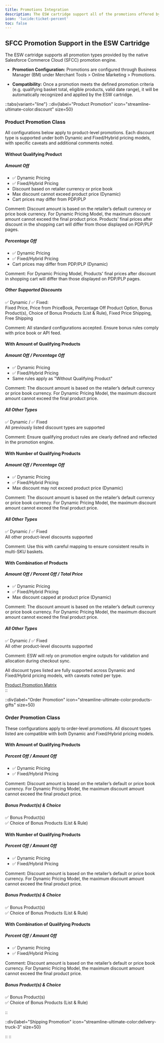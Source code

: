```yaml
---
title: Promotions Integration
description: The ESW cartridge support all of the promotions offered by the native SFCC promotion engine
icon: 'lucide:ticket-percent'
toc: false
---
```


## SFCC Promotion Support in the ESW Cartridge

The ESW cartridge supports all promotion types provided by the native Salesforce Commerce Cloud (SFCC) promotion engine.

- **Promotion Configuration:** Promotions are configured through Business Manager (BM) under Merchant Tools > Online Marketing > Promotions.

- **Compatibility:** Once a promotion meets the defined promotion criteria (e.g. qualifying basket total, eligible products, valid date range), it will be automatically recognized and applied by the ESW cartridge.


::tabs{variant="line"}
  ::div{label="Product Promotion" icon="streamline-ultimate-color:discount" size=50}

<div class="p-4 dark:bg-gray-800">
  <div class="max-w-6xl mx-auto rounded-lg overflow-hidden shadow-lg border-4 border-teal-400 my-10">
    <div class="bg-white dark:bg-gray-900">
      <div class="px-6 py-8">
        <h3 class="text-3xl font-extrabold text-gray-900 dark:text-white mb-4">Product Promotion Class</h3>
        <p class="text-gray-600 dark:text-gray-300 mb-8 text-lg">
          All configurations below apply to product-level promotions. Each discount type is supported under both Dynamic and Fixed/Hybrid pricing models, with specific caveats and additional comments noted.
        </p>

<div class="space-y-10">
          <!-- One Section per Condition -->
          <div>
            <h4 class="text-xl font-bold text-teal-600 dark:text-teal-300 mb-2">Without Qualifying Product</h4>
            <div class="grid md:grid-cols-2 gap-6">
              <div class="bg-gray-50 dark:bg-gray-800 rounded-md p-4">
                <h5 class="font-semibold text-gray-800 dark:text-white">Amount Off</h5>
                <ul class="text-sm text-gray-700 dark:text-gray-300 mt-2 space-y-1">
                  <li>✅ Dynamic Pricing</li>
                  <li>✅ Fixed/Hybrid Pricing</li>
                  <li>Discount based on retailer currency or price book</li>
                  <li>Max discount cannot exceed product price (Dynamic)</li>
                  <li>Cart prices may differ from PDP/PLP</li>
                </ul>
                <p class="mt-2 text-xs text-neutral-500 dark:text-neutral-300">Comment: Discount amount is based on the retailer’s default currency or price book currency. For Dynamic Pricing Model, the maximum discount amount cannot exceed the final product price. Products' final prices after discount in the shopping cart will differ from those displayed on PDP/PLP pages.</p>
              </div>

  <div class="bg-gray-50 dark:bg-gray-800 rounded-md p-4">
                <h5 class="font-semibold text-gray-800 dark:text-white">Percentage Off</h5>
                <ul class="text-sm text-gray-700 dark:text-gray-300 mt-2 space-y-1">
                  <li>✅ Dynamic Pricing</li>
                  <li>✅ Fixed/Hybrid Pricing</li>
                  <li>Cart prices may differ from PDP/PLP (Dynamic)</li>
                </ul>
                <p class="mt-2 text-xs text-neutral-500 dark:text-neutral-300">Comment: For Dynamic Pricing Model, Products' final prices after discount in shopping cart will differ than those displayed on PDP/PLP pages.</p>
              </div>

  <div class="bg-gray-50 dark:bg-gray-800 rounded-md p-4 md:col-span-2">
                <h5 class="font-semibold text-gray-800 dark:text-white">Other Supported Discounts</h5>
                <p class="text-sm text-gray-700 dark:text-gray-300 mt-2">
                  ✅ Dynamic / ✅ Fixed:<br>
                  Fixed Price, Price from PriceBook, Percentage Off Product Option, Bonus Product(s), Choice of Bonus Products (List & Rule), Fixed Price Shipping, Free Shipping
                </p>
                <p class="mt-2 text-xs text-teal-400">Comment: All standard configurations accepted. Ensure bonus rules comply with price book or API feed.</p>
              </div>
            </div>
          </div>

  <!-- Repeat for other conditions -->
  <div>
            <h4 class="text-xl font-bold text-teal-600 dark:text-teal-300 mb-2">With Amount of Qualifying Products</h4>
            <div class="grid md:grid-cols-2 gap-6">
              <div class="bg-gray-50 dark:bg-gray-800 rounded-md p-4">
                <h5 class="font-semibold text-gray-800 dark:text-white">Amount Off / Percentage Off</h5>
                <ul class="text-sm text-gray-700 dark:text-gray-300 mt-2 space-y-1">
                  <li>✅ Dynamic Pricing</li>
                  <li>✅ Fixed/Hybrid Pricing</li>
                  <li>Same rules apply as "Without Qualifying Product"</li>
                </ul>
                <p class="mt-2 text-xs text-neutral-500 dark:text-neutral-300">Comment: The discount amount is based on the retailer’s default currency or price book currency. For Dynamic Pricing Model, the maximum discount amount cannot exceed the final product price.</p>
              </div>
  <div class="bg-gray-50 dark:bg-gray-800 rounded-md p-4">
                <h5 class="font-semibold text-gray-800 dark:text-white">All Other Types</h5>
                <p class="text-sm text-gray-700 dark:text-gray-300 mt-2">
                  ✅ Dynamic / ✅ Fixed<br>
                  All previously listed discount types are supported
                </p>
                <p class="mt-2 text-xs text-neutral-500 dark:text-neutral-300">Comment: Ensure qualifying product rules are clearly defined and reflected in the promotion engine.</p>
              </div>
            </div>
          </div>

  <div>
            <h4 class="text-xl font-bold text-teal-600 dark:text-teal-300 mb-2">With Number of Qualifying Products</h4>
            <div class="grid md:grid-cols-2 gap-6">
              <div class="bg-gray-50 dark:bg-gray-800 rounded-md p-4">
                <h5 class="font-semibold text-gray-800 dark:text-white">Amount Off / Percentage Off</h5>
                <ul class="text-sm text-gray-700 dark:text-gray-300 mt-2 space-y-1">
                  <li>✅ Dynamic Pricing</li>
                  <li>✅ Fixed/Hybrid Pricing</li>
                  <li>Max discount may not exceed product price (Dynamic)</li>
                </ul>
                <p class="mt-2 text-xs text-neutral-500 dark:text-neutral-300">Comment: The discount amount is based on the retailer’s default currency or price book currency. For Dynamic Pricing Model, the maximum discount amount cannot exceed the final product price.</p>
              </div>
  <div class="bg-gray-50 dark:bg-gray-800 rounded-md p-4">
                <h5 class="font-semibold text-gray-800 dark:text-white">All Other Types</h5>
                <p class="text-sm text-gray-700 dark:text-gray-300 mt-2">
                  ✅ Dynamic / ✅ Fixed<br>
                  All other product-level discounts supported</p>
                <p class="mt-2 text-xs text-neutral-500 dark:text-neutral-300">Comment: Use this with careful mapping to ensure consistent results in multi-SKU baskets.</p>
              </div>
            </div>
          </div>

  <div>
            <h4 class="text-xl font-bold text-teal-600 dark:text-teal-300 mb-2">With Combination of Products</h4>
            <div class="grid md:grid-cols-2 gap-6">
              <div class="bg-gray-50 dark:bg-gray-800 rounded-md p-4">
                <h5 class="font-semibold text-gray-800 dark:text-white">Amount Off / Percent Off / Total Price</h5>
                <ul class="text-sm text-gray-700 dark:text-gray-300 mt-2 space-y-1">
                  <li>✅ Dynamic Pricing</li>
                  <li>✅ Fixed/Hybrid Pricing</li>
                  <li>Max discount capped at product price (Dynamic)</li>
                </ul>
                <p class="mt-2 text-xs text-neutral-500 dark:text-neutral-300">Comment: The discount amount is based on the retailer’s default currency or price book currency. For Dynamic Pricing Model, the maximum discount amount cannot exceed the final product price.</p>
              </div>
              <div class="bg-gray-50 dark:bg-gray-800 rounded-md p-4">
                <h5 class="font-semibold text-gray-800 dark:text-white">All Other Types</h5>
                <p class="text-sm text-gray-700 dark:text-gray-300 mt-2">
                  ✅ Dynamic / ✅ Fixed<br>
                  All other product-level discounts supported</p>
                <p class="mt-2 text-xs text-neutral-500 dark:text-neutral-300">Comment: ESW will rely on promotion engine outputs for validation and allocation during checkout sync.</p>
              </div>
            </div>
          </div>
        </div>
      </div>

<div class="bg-gray-100 dark:bg-gray-900 p-6 text-center border-t border-teal-300">
        <p class="text-lg font-semibold text-gray-800 dark:text-white">All discount types listed are fully supported across Dynamic and Fixed/Hybrid pricing models, with caveats noted per type.</p>
        <a href="#" class="mt-4 inline-block px-5 py-3 text-teal-500 border-2 border-teal-400 rounded-md font-semibold hover:bg-teal-400 hover:text-white transition dark:text-white dark:hover:bg-teal-500">
          Product Promotion Matrix
        </a>
      </div>
    </div>
  </div>
</div>
  ::

  ::div{label="Order Promotion" icon="streamline-ultimate-color:products-gifts" size=50}

  <div class="p-4 dark:bg-gray-800">
  <div class="max-w-6xl mx-auto rounded-lg overflow-hidden shadow-lg border-4 border-teal-400 my-10">
    <div class="bg-white dark:bg-gray-900">
      <div class="px-6 py-8">
        <h3 class="text-3xl font-extrabold text-gray-900 dark:text-white mb-4">Order Promotion Class</h3>
        <p class="text-gray-600 dark:text-gray-300 mb-8 text-lg">
          These configurations apply to order-level promotions. All discount types listed are compatible with both Dynamic and Fixed/Hybrid pricing models.
        </p>

  <div class="space-y-10">
          <div>
            <h4 class="text-xl font-bold text-gray-700 dark:text-white mb-2">With Amount of Qualifying Products</h4>
            <div class="grid md:grid-cols-2 gap-6">
              <div class="bg-gray-50 dark:bg-gray-800 rounded-md p-4">
                <h5 class="font-semibold text-gray-800 dark:text-white">Percent Off / Amount Off</h5>
                <ul class="text-sm text-gray-700 dark:text-gray-300 mt-2 space-y-1">
                  <li>✅ Dynamic Pricing</li>
                  <li>✅ Fixed/Hybrid Pricing</li>
                </ul>
                <p class="mt-2 text-xs text-neutral-500 dark:text-neutral-300">
                  Comment: Discount amount is based on the retailer’s default or price book currency. For Dynamic Pricing Model, the maximum discount amount cannot exceed the final product price.
                </p>
              </div>

  <div class="bg-gray-50 dark:bg-gray-800 rounded-md p-4">
                <h5 class="font-semibold text-gray-800 dark:text-white">Bonus Product(s) & Choice</h5>
                <p class="text-sm text-gray-700 dark:text-gray-300 mt-2">
                  ✅ Bonus Product(s)<br>
                  ✅ Choice of Bonus Products (List & Rule)
                </p>
              </div>
            </div>
          </div>

  <div>
            <h4 class="text-xl font-bold text-gray-700 dark:text-white mb-2">With Number of Qualifying Products</h4>
            <div class="grid md:grid-cols-2 gap-6">
              <div class="bg-gray-50 dark:bg-gray-800 rounded-md p-4">
                <h5 class="font-semibold text-gray-800 dark:text-white">Percent Off / Amount Off</h5>
                <ul class="text-sm text-gray-700 dark:text-gray-300 mt-2 space-y-1">
                  <li>✅ Dynamic Pricing</li>
                  <li>✅ Fixed/Hybrid Pricing</li>
                </ul>
                <p class="mt-2 text-xs text-neutral-500 dark:text-neutral-300">
                  Comment: Discount amount is based on the retailer’s default or price book currency. For Dynamic Pricing Model, the maximum discount amount cannot exceed the final product price.
                </p>
              </div>

  <div class="bg-gray-50 dark:bg-gray-800 rounded-md p-4">
                <h5 class="font-semibold text-gray-800 dark:text-white">Bonus Product(s) & Choice</h5>
                <p class="text-sm text-gray-700 dark:text-gray-300 mt-2">
                  ✅ Bonus Product(s)<br>
                  ✅ Choice of Bonus Products (List & Rule)
                </p>
              </div>
            </div>
          </div>

  <div>
            <h4 class="text-xl font-bold text-gray-700 dark:text-white mb-2">With Combination of Qualifying Products</h4>
            <div class="grid md:grid-cols-2 gap-6">
              <div class="bg-gray-50 dark:bg-gray-800 rounded-md p-4">
                <h5 class="font-semibold text-gray-800 dark:text-white">Percent Off / Amount Off</h5>
                <ul class="text-sm text-gray-700 dark:text-gray-300 mt-2 space-y-1">
                  <li>✅ Dynamic Pricing</li>
                  <li>✅ Fixed/Hybrid Pricing</li>
                </ul>
                <p class="mt-2 text-xs text-neutral-500 dark:text-neutral-300">
                  Comment: Discount amount is based on the retailer’s default or price book currency. For Dynamic Pricing Model, the maximum discount amount cannot exceed the final product price.
                </p>
              </div>

  <div class="bg-gray-50 dark:bg-gray-800 rounded-md p-4">
                <h5 class="font-semibold text-gray-800 dark:text-white">Bonus Product(s) & Choice</h5>
                <p class="text-sm text-gray-700 dark:text-gray-300 mt-2">
                  ✅ Bonus Product(s)<br>
                  ✅ Choice of Bonus Products (List & Rule)
                </p>
              </div>
            </div>
          </div>
        </div>

  </div>
    </div>
  </div>
</div>
  ::

  ::div{label="Shipping Promotion" icon="streamline-ultimate-color:delivery-truck-3" size=50}

  ::
::













